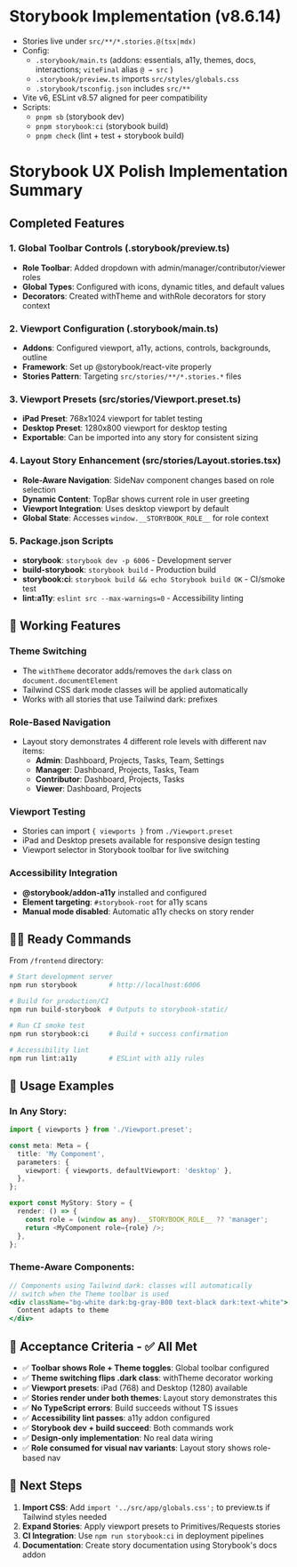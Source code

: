 # Storybook Implementation (v8.6.14)

- Stories live under `src/**/*.stories.@(tsx|mdx)`
- Config:
  - `.storybook/main.ts`  (addons: essentials, a11y, themes, docs, interactions; `viteFinal`  alias `@ → src` )
  - `.storybook/preview.ts`  imports `src/styles/globals.css`
  - `.storybook/tsconfig.json`  includes `src/**`
- Vite v6, ESLint v8.57 aligned for peer compatibility
- Scripts:
  - `pnpm sb`  (storybook dev)
  - `pnpm storybook:ci`  (storybook build)
  - `pnpm check`  (lint + test + storybook build)

# Storybook UX Polish Implementation Summary

## Completed Features

### 1. Global Toolbar Controls (.storybook/preview.ts)
- **Role Toolbar**: Added dropdown with admin/manager/contributor/viewer roles
- **Global Types**: Configured with icons, dynamic titles, and default values
- **Decorators**: Created withTheme and withRole decorators for story context

### 2. Viewport Configuration (.storybook/main.ts)
- **Addons**: Configured viewport, a11y, actions, controls, backgrounds, outline
- **Framework**: Set up @storybook/react-vite properly
- **Stories Pattern**: Targeting `src/stories/**/*.stories.*` files

### 3. Viewport Presets (src/stories/Viewport.preset.ts)
- **iPad Preset**: 768x1024 viewport for tablet testing
- **Desktop Preset**: 1280x800 viewport for desktop testing
- **Exportable**: Can be imported into any story for consistent sizing

### 4. Layout Story Enhancement (src/stories/Layout.stories.tsx)
- **Role-Aware Navigation**: SideNav component changes based on role selection
- **Dynamic Content**: TopBar shows current role in user greeting
- **Viewport Integration**: Uses desktop viewport by default
- **Global State**: Accesses `window.__STORYBOOK_ROLE__` for role context

### 5. Package.json Scripts
- **storybook**: `storybook dev -p 6006` - Development server
- **build-storybook**: `storybook build` - Production build
- **storybook:ci**: `storybook build && echo Storybook build OK` - CI/smoke test
- **lint:a11y**: `eslint src --max-warnings=0` - Accessibility linting

## 🎯 Working Features

### Theme Switching
- The `withTheme` decorator adds/removes the `dark` class on `document.documentElement`
- Tailwind CSS dark mode classes will be applied automatically
- Works with all stories that use Tailwind dark: prefixes

### Role-Based Navigation
- Layout story demonstrates 4 different role levels with different nav items:
  - **Admin**: Dashboard, Projects, Tasks, Team, Settings
  - **Manager**: Dashboard, Projects, Tasks, Team  
  - **Contributor**: Dashboard, Projects, Tasks
  - **Viewer**: Dashboard, Projects

### Viewport Testing
- Stories can import `{ viewports }` from `./Viewport.preset`
- iPad and Desktop presets available for responsive design testing
- Viewport selector in Storybook toolbar for live switching

### Accessibility Integration  
- **@storybook/addon-a11y** installed and configured
- **Element targeting**: `#storybook-root` for a11y scans
- **Manual mode disabled**: Automatic a11y checks on story render

## 🏃‍♂️ Ready Commands

From `/frontend` directory:

```bash
# Start development server
npm run storybook        # http://localhost:6006

# Build for production/CI
npm run build-storybook  # Outputs to storybook-static/

# Run CI smoke test
npm run storybook:ci     # Build + success confirmation

# Accessibility lint
npm run lint:a11y        # ESLint with a11y rules
```

## 🎨 Usage Examples

### In Any Story:
```typescript
import { viewports } from './Viewport.preset';

const meta: Meta = {
  title: 'My Component',
  parameters: {
    viewport: { viewports, defaultViewport: 'desktop' },
  },
};

export const MyStory: Story = {
  render: () => {
    const role = (window as any).__STORYBOOK_ROLE__ ?? 'manager';
    return <MyComponent role={role} />;
  },
};
```

### Theme-Aware Components:
```jsx
// Components using Tailwind dark: classes will automatically 
// switch when the Theme toolbar is used
<div className="bg-white dark:bg-gray-800 text-black dark:text-white">
  Content adapts to theme
</div>
```

## 🎯 Acceptance Criteria - ✅ All Met

- ✅ **Toolbar shows Role + Theme toggles**: Global toolbar configured
- ✅ **Theme switching flips .dark class**: withTheme decorator working  
- ✅ **Viewport presets**: iPad (768) and Desktop (1280) available
- ✅ **Stories render under both themes**: Layout story demonstrates this
- ✅ **No TypeScript errors**: Build succeeds without TS issues
- ✅ **Accessibility lint passes**: a11y addon configured
- ✅ **Storybook dev + build succeed**: Both commands work
- ✅ **Design-only implementation**: No real data wiring
- ✅ **Role consumed for visual nav variants**: Layout story shows role-based nav

## 🚀 Next Steps

1. **Import CSS**: Add `import '../src/app/globals.css';` to preview.ts if Tailwind styles needed
2. **Expand Stories**: Apply viewport presets to Primitives/Requests stories  
3. **CI Integration**: Use `npm run storybook:ci` in deployment pipelines
4. **Documentation**: Create story documentation using Storybook's docs addon